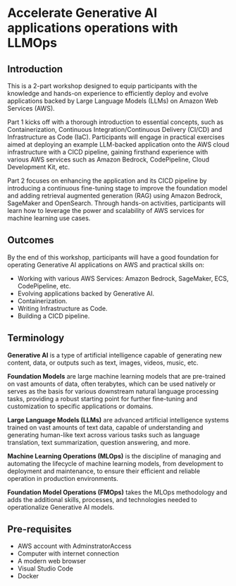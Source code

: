 # Accelerate Generative AI applications operations with LLMOps


## Introduction

This is a 2-part workshop designed to equip participants with the knowledge and hands-on experience to efficiently deploy and evolve applications backed by Large Language Models (LLMs) on Amazon Web Services (AWS).

Part 1 kicks off with a thorough introduction to essential concepts, such as Containerization, Continuous Integration/Continuous Delivery (CI/CD) and Infrastructure as Code (IaC). Participants will engage in practical exercises aimed at deploying an example LLM-backed application onto the AWS cloud infrastructure with a CICD pipeline, gaining firsthand experience with various AWS services such as Amazon Bedrock, CodePipeline, Cloud Development Kit, etc.
 
Part 2 focuses on enhancing the application and its CICD pipeline by introducing a continuous fine-tuning stage to improve the foundation model and adding retrieval augmented generation (RAG) using Amazon Bedrock, SageMaker and OpenSearch. Through hands-on activities, participants will learn how to leverage the power and scalability of AWS services for machine learning use cases.


## Outcomes

By the end of this workshop, participants will have a good foundation for operating Generative AI applications on AWS and practical skills on:

- Working with various AWS Services: Amazon Bedrock, SageMaker, ECS, CodePipeline, etc.
- Evolving applications backed by Generative AI.
- Containerization.
- Writing Infrastructure as Code.
- Building a CICD pipeline.


## Terminology

**Generative AI** is a type of artificial intelligence capable of generating new content, data, or outputs such as text, images, videos, music, etc.

**Foundation Models** are large machine learning models that are pre-trained on vast amounts of data, often terabytes, which can be used natively or serves as the basis for various downstream natural language processing tasks, providing a robust starting point for further fine-tuning and customization to specific applications or domains.

**Large Language Models (LLMs)** are advanced artificial intelligence systems trained on vast amounts of text data, capable of understanding and generating human-like text across various tasks such as language translation, text summarization, question answering, and more.

**Machine Learning Operations (MLOps)** is the discipline of managing and automating the lifecycle of machine learning models, from development to deployment and maintenance, to ensure their efficient and reliable operation in production environments.

**Foundation Model Operations (FMOps)** takes the MLOps methodology and adds the additional skills, processes, and technologies needed to operationalize Generative AI models.

## Pre-requisites

- AWS account with AdminstratorAccess
- Computer with internet connection
- A modern web browser
- Visual Studio Code
- Docker
